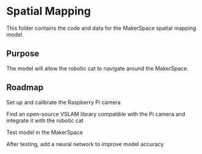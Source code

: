 # Spatial Mapping
This folder contains the code and data for the MakerSpace spatial mapping model.

## Purpose
The model will allow the robotic cat to navigate around the MakerSpace.

## Roadmap
Set up and calibrate the Raspberry Pi camera

Find an open-source VSLAM library compatible with the Pi camera and integrate it with the robotic cat

Test model in the MakerSpace

After testing, add a neural network to improve model accuracy
